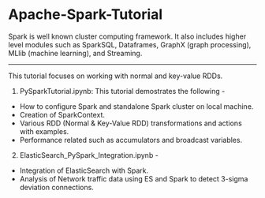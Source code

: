 # Apache-Spark-Tutorial
Spark is well known cluster computing framework. It also includes higher level modules such as SparkSQL, Dataframes, GraphX (graph processing), MLlib (machine learning), and Streaming.  
***
This tutorial focuses on working with normal and key-value RDDs.

1. PySparkTutorial.ipynb: This tutorial demostrates the following - 
  * How to configure Spark and standalone Spark cluster on local machine.
  * Creation of SparkContext.
  * Various RDD (Normal & Key-Value RDD) transformations and actions with examples.
  * Performance related such as accumulators and broadcast variables.
  
2. ElasticSearch_PySpark_Integration.ipynb -
  * Integration of ElasticSearch with Spark.
  * Analysis of Network traffic data using ES and Spark to detect 3-sigma deviation connections.


